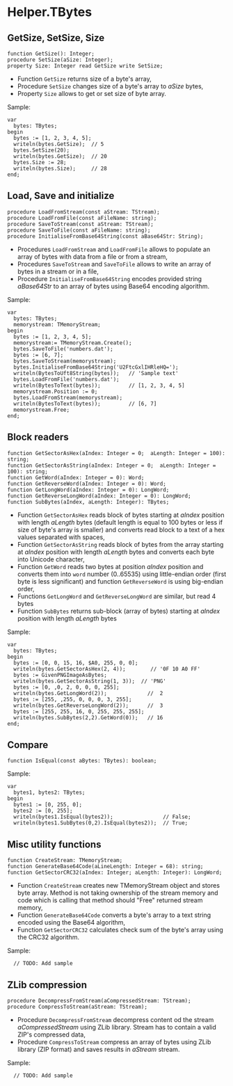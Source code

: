 # Helper.TBytes

## GetSize, SetSize, Size

```
function GetSize(): Integer;
procedure SetSize(aSize: Integer);
property Size: Integer read GetSize write SetSize;
```

* Function `GetSize` returns size of a byte's array,
* Procedure `SetSize` changes size of a byte's array to *aSize* bytes,
* Property `Size` allows to get or set size of byte array.

Sample:
```
var
  bytes: TBytes;
begin
  bytes := [1, 2, 3, 4, 5];
  writeln(bytes.GetSize);  // 5
  bytes.SetSize(20);
  writeln(bytes.GetSize);  // 20
  bytes.Size := 28;
  writeln(bytes.Size);     // 28
end;
```

## Load, Save and initialize

```
procedure LoadFromStream(const aStream: TStream);
procedure LoadFromFile(const aFileName: string);
procedure SaveToStream(const aStream: TStream);
procedure SaveToFile(const aFileName: string);
procedure InitialiseFromBase64String(const aBase64Str: String);
```

* Procedures `LoadFromStream` and `LoadFromFile` allows to populate an array of bytes with data from a file or from a stream,
* Procedures `SaveToStream` and `SaveToFile` allows to write an array of bytes in a stream or in a file,
* Procedure `InitialiseFromBase64String` encodes provided string *aBase64Str* to an array of bytes using Base64 encoding algorithm.

Sample:
```
var
  bytes: TBytes;
  memorystream: TMemoryStream;
begin
  bytes := [1, 2, 3, 4, 5];
  memorystream:= TMemoryStream.Create();
  bytes.SaveToFile('numbers.dat');
  bytes := [6, 7];
  bytes.SaveToStream(memorystream);
  bytes.InitialiseFromBase64String('U2FtcGxlIHRleHQ=');
  writeln(BytesToUft8String(bytes));   // 'Sample text'
  bytes.LoadFromFile('numbers.dat');
  writeln(BytesToText(bytes));         // [1, 2, 3, 4, 5]
  memorystream.Position := 0;
  bytes.LoadFromStream(memorystream);
  writeln(BytesToText(bytes));         // [6, 7]
  memorystream.Free;
end;
```

## Block readers

```
function GetSectorAsHex(aIndex: Integer = 0;  aLength: Integer = 100): string;
function GetSectorAsString(aIndex: Integer = 0;  aLength: Integer = 100): string;
function GetWord(aIndex: Integer = 0): Word;
function GetReverseWord(aIndex: Integer = 0): Word;
function GetLongWord(aIndex: Integer = 0): LongWord;
function GetReverseLongWord(aIndex: Integer = 0): LongWord;
function SubBytes(aIndex, aLength: Integer): TBytes;
```

* Function `GetSectorAsHex` reads block of bytes starting at *aIndex* position with length *aLength* bytes (default length is equal to 100 bytes or less if size of byte's array is smaller) and converts read block to a text of a hex values separated with spaces,
* Function `GetSectorAsString` reads block of bytes from the array starting at *aIndex* position with length *aLength* bytes and converts each byte into Unicode character,
* Function `GetWord` reads two bytes at position *aIndex* position and converts them into `word` number (0..65535) using little-endian order (first byte is less significant) and function `GetReverseWord` is using big-endian order,
* Functions `GetLongWord` and `GetReverseLongWord` are similar, but read 4 bytes
* Function `SubBytes` returns sub-block (array of bytes) starting at *aIndex* position with length *aLength* bytes

Sample:
```
var
  bytes: TBytes;
begin
  bytes := [0, 0, 15, 16, $A0, 255, 0, 0];
  writeln(bytes.GetSectorAsHex(2, 4));        // '0F 10 A0 FF'
  bytes := GivenPNGImageAsBytes;
  writeln(bytes.GetSectorAsString(1, 3));  // 'PNG'
  bytes := [0, ,0, 2, 0, 0, 0, 255];
  writeln(bytes.GetLongWord(2));             //  2
  bytes := [255, ,255, 0, 0, 0, 3, 255];
  writeln(bytes.GetReverseLongWord(2));      //  3
  bytes := [255, 255, 16, 0, 255, 255, 255];
  writeln(bytes.SubBytes(2,2).GetWord(0));   // 16
end;
```

## Compare

```
function IsEqual(const aBytes: TBytes): boolean;
```

Sample:
```
var
  bytes1, bytes2: TBytes;
begin
  bytes1 := [0, 255, 0];
  bytes2 := [0, 255];
  writeln(bytes1.IsEqual(bytes2));                // False;
  writeln(bytes1.SubBytes(0,2).IsEqual(bytes2));  // True;
```

## Misc utility functions

```
function CreateStream: TMemoryStream;
function GenerateBase64Code(aLineLength: Integer = 68): string;
function GetSectorCRC32(aIndex: Integer; aLength: Integer): LongWord;
```

* Function `CreateStream` creates new TMemoryStream object and stores byte array. Method is not taking ownership of the stream memory and code which is calling that method should "Free" returned stream memory,
* Function `GenerateBase64Code` converts a byte's array to a text string encoded using the Base64 algorithm,
* Function `GetSectorCRC32` calculates check sum of the byte's array using the CRC32 algorithm.

Sample:
```
  // TODO: Add sample
```

## ZLib compression

```
procedure DecompressFromStream(aCompressedStream: TStream);
procedure CompressToStream(aStream: TStream);
```

* Procedure `DecompressFromStream` decompress content od the stream *aCompressedStream* using ZLib library. Stream has to contain a valid ZIP's compressed data,
* Procedure `CompressToStream` compress an array of bytes using ZLib library (ZIP format) and saves results in *aStream* stream.

Sample:
```
  // TODO: Add sample
```
